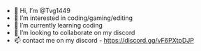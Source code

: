 - 👋 Hi, I’m @Tvg1449
- 👀 I’m interested in coding/gaming/editing
- 🌱 I’m currently learning coding
- 💞️ I’m looking to collaborate on my discord
- 📫 contact me on my discord - https://discord.gg/vF6PXtpDJP

<!---
Tvg1449/Tvg1449 is a ✨ special ✨ repository because its `README.md` (this file) appears on your GitHub profile.
You can click the Preview link to take a look at your changes.
--->

